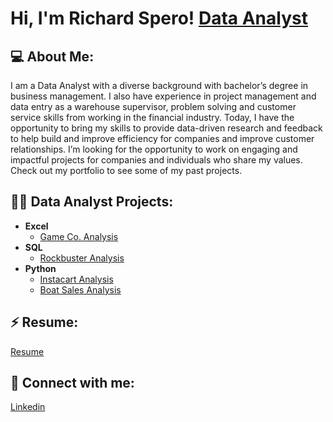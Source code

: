 <h1>Hi, I'm Richard Spero!
<a href="https://www.linkedin.com/in/rich-spero-a12549119/">Data Analyst</a>

<h2>💻 About Me:</h2>
  I am a Data Analyst with a diverse background with bachelor’s degree in business management. I also have experience in project management and data entry as a warehouse supervisor, problem solving and customer service skills from working in the financial industry. Today, I have the opportunity to bring my skills to provide data-driven research and feedback to help build and improve efficiency for companies and improve customer relationships.
  I’m looking for the opportunity to work on engaging and impactful projects for companies and individuals who share my values. Check out my portfolio to see some of my past projects. 

<h2>👨‍💻 Data Analyst Projects:</h2>

- <b>Excel</b>
  - [Game Co. Analysis](https://github.com/rspero1/Game-Co)
- <b>SQL</b>
  - [Rockbuster Analysis](https://github.com/rspero1/Rockbuster)
- <b>Python</b>
  - [Instacart Analysis](https://github.com/rspero1/Instacart_Analysis)
  - [Boat Sales Analysis](https://github.com/rspero1/Boat-Sales-Analysis)
  
<h2> ⚡ Resume:</h2> 
<a href="" download="Spero-Richard-Resume">Resume</a>
<h2> 🤳 Connect with me:</h2>
<a href="https://www.linkedin.com/in/rich-spero-a12549119/">Linkedin</a>



<!--
**rspero1/rspero1** is a ✨ _special_ ✨ repository because its `README.md` (this file) appears on your GitHub profile.

Here are some ideas to get you started:

- 🔭 I’m currently working on ...
- 🌱 I’m currently learning ...
- 👯 I’m looking to collaborate on ...
- 🤔 I’m looking for help with ...
- 💬 Ask me about ...
- 📫 How to reach me: ...
- 😄 Pronouns: ...
- ⚡ Fun fact: ...
-->
